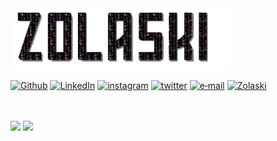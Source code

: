 <img src="testbanner.gif" style="width: 70%">

[![Github](https://img.shields.io/badge/-Github-181717?style=for-the-badge&logo=Github&logoColor=white)](https://github.com/ElMatteo)
[![LinkedIn](https://img.shields.io/badge/-LINKEDIN-0077B5?style=for-the-badge&logo=linkedin&logoColor=white)](https://www.linkedin.com/in/matteo-clabassi-b84b86204)
[![instagram](https://img.shields.io/badge/-INSTAGRAM-E4405F.svg?style=for-the-badge&logo=instagram&logoColor=white)](https://www.instagram.com/vard0s/)
[![twitter](https://img.shields.io/badge/-TWITTER-1DA1F2.svg?style=for-the-badge&logo=twitter&logoColor=white)](https://www.twitter.com/ClabassiMatteo)
[![e‑mail](https://img.shields.io/badge/-e‑mail-D14836.svg?style=for-the-badge&logo=GMail&logoColor=white)](mailto:matteoclabassi@gmail.com)
[![Zolaski](https://img.shields.io/badge/-ZOLASKI.COM-000000?style=for-the-badge&logo=react&logoColor=white)]()

<br><br>
  <img height=135em src="https://github-readme-stats.vercel.app/api?theme=graywhite&username=ElMatteo&show_icons=true&hide_border=false&&count_private=true&include_all_commits=true" />
  <img height=135em src="https://github-readme-stats.vercel.app/api/top-langs/?theme=graywhite&username=ElMatteo&exclude_repo=KNN-Image-Classification&show_icons=true&hide_border=false&layout=compact&langs_count=8" />
